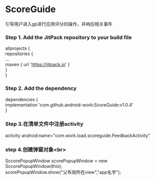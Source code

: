 # ScoreGuide
引导用户进入gp进行应用评分的操作，并响应相关事件
### Step 1. Add the JitPack repository to your build file<br>
allprojects {<br>
		repositories {<br>
			...<br>
			maven { url 'https://jitpack.io' }<br>
		}<br>
	}<br>
  
### Step 2. Add the dependency<br>
dependencies {<br>
	        implementation 'com.github.android-work:ScoreGuide:v1.0.4'<br>
	}
  
  
 ### Step 3.在清单文件中注册activity<br>
 activity android:name="com.work.load.scoreguide.FeedbackActivity" <br>
 
 ### step 4.创建弹窗对象\<br>
 SccorePopupWindow scorePopupWindow = new SccorePopupWindow(this);<br>
 scorePopupWindow.show("父布局所在view","app名字");
